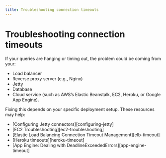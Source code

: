 ```yaml
---
title: Troubleshooting connection timeouts
---
```


# Troubleshooting connection timeouts

If your queries are hanging or timing out, the problem could be coming from your:

- Load balancer
- Reverse proxy server (e.g., Nginx)
- Jetty
- Database
- Cloud service (such as AWS’s Elastic Beanstalk, EC2, Heroku, or Google App Engine).

Fixing this depends on your specific deployment setup. These resources may help:

- [Configuring Jetty connectors][configuring-jetty]
- [EC2 Troubleshooting][ec2-troubleshooting]
- [Elastic Load Balancing Connection Timeout Management][elb-timeout]
- [Heroku timeouts][heroku-timeout]
- [App Engine: Dealing with DeadlineExceededErrors][app-engine-timeout]